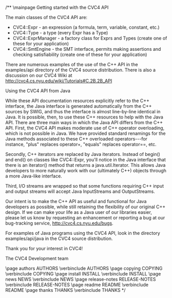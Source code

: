 /**
\mainpage Getting started with the CVC4 API

The main classes of the CVC4 API are:
- CVC4::Expr - an expression (a formula, term, variable, constant, etc.)
- CVC4::Type - a type (every Expr has a Type)
- CVC4::ExprManager - a factory class for Exprs and Types (create one of these for your application)
- CVC4::SmtEngine - the SMT interface, permits making assertions and checking satisfiability (create one of these for your application)

There are numerous examples of the use of the C++ API in the examples/api directory of the CVC4 source distribution.  There is also a discussion on our CVC4 Wiki at
http://cvc4.cs.nyu.edu/wiki/Tutorials#C.2B.2B_API

Using the CVC4 API from Java

While these API documentation resources explicitly refer to the C++ interface, the Java interface is generated automatically from the C++ sources by SWIG, and thus the interface is almost line-by-line identical in Java.  It is possible, then, to use these C++ resources to help with the Java API.  There are three main ways in which the Java API differs from the C++ API.  First, the CVC4 API makes moderate use of C++ operator overloading, which is not possible in Java.  We have provided standard renamings for the Java methods associated to these C++ overloaded operators---for instance, "plus" replaces operator+, "equals" replaces operator==, etc.

Secondly, C++ iterators are replaced by Java iterators.  Instead of begin() and end() on classes like CVC4::Expr, you'll notice in the Java interface that there is an iterator() method that returns a java.util.Iterator<Expr>.  This allows Java developers to more naturally work with our (ultimately C++) objects through a more Java-like interface.

Third, I/O streams are wrapped so that some functions requiring C++ input and output streams will accept Java InputStreams and OutputStreams.

Our intent is to make the C++ API as useful and functional for Java developers as possible, while still retaining the flexibility of our original C++ design.  If we can make your life as a Java user of our libraries easier, please let us know by requesting an enhancement or reporting a bug at our bug-tracking service, http://cvc4.cs.nyu.edu/bugs.

For examples of Java programs using the CVC4 API, look in the directory examples/api/java in the CVC4 source distribution.

Thank you for your interest in CVC4!

The CVC4 Development team

\page authors AUTHORS
\verbinclude AUTHORS
\page copying COPYING
\verbinclude COPYING
\page install INSTALL
\verbinclude INSTALL
\page news NEWS
\verbinclude NEWS
\page release-notes RELEASE-NOTES
\verbinclude RELEASE-NOTES
\page readme README
\verbinclude README
\page thanks THANKS
\verbinclude THANKS
*/
